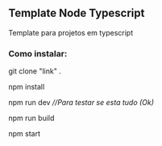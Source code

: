 <h2 alight="center">Template Node Typescript</h2>
<p> Template para projetos em typescript
<p> <h3>Como instalar:</h3>
<p> git clone "link" . 
<p> npm install 
<p> npm run dev <em>//Para testar se esta tudo (Ok)</em>
<p> npm run build 
<p> npm start 
